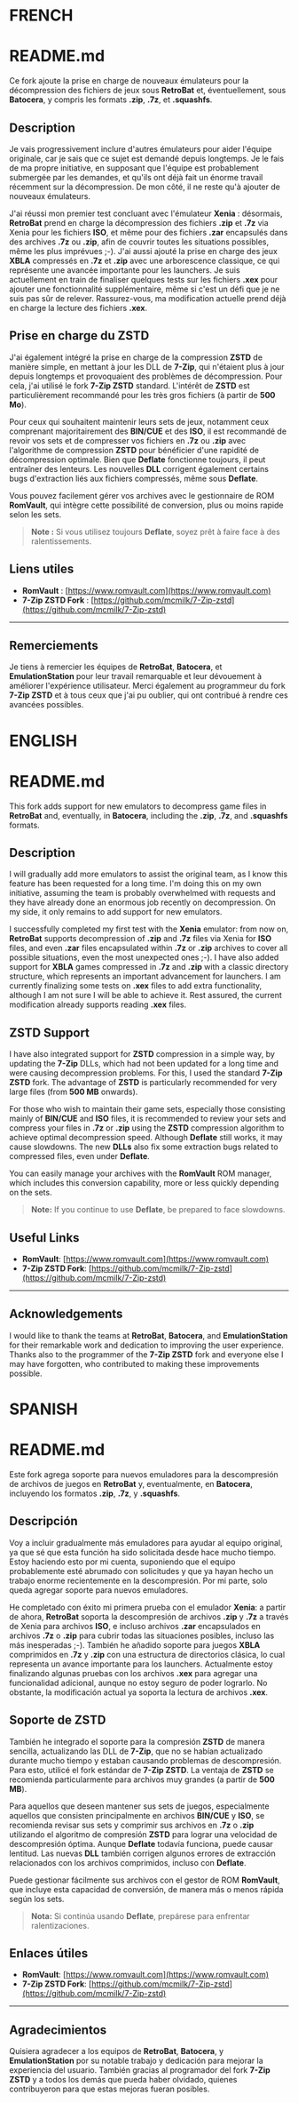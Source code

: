 # FRENCH
# README.md

Ce fork ajoute la prise en charge de nouveaux émulateurs pour la décompression des fichiers de jeux sous **RetroBat** et, éventuellement, sous **Batocera**, y compris les formats **.zip**, **.7z**, et **.squashfs**.

## Description

Je vais progressivement inclure d'autres émulateurs pour aider l'équipe originale, car je sais que ce sujet est demandé depuis longtemps. Je le fais de ma propre initiative, en supposant que l'équipe est probablement submergée par les demandes, et qu'ils ont déjà fait un énorme travail récemment sur la décompression. De mon côté, il ne reste qu'à ajouter de nouveaux émulateurs.

J'ai réussi mon premier test concluant avec l'émulateur **Xenia** : désormais, **RetroBat** prend en charge la décompression des fichiers **.zip** et **.7z** via Xenia pour les fichiers **ISO**, et même pour des fichiers **.zar** encapsulés dans des archives **.7z** ou **.zip**, afin de couvrir toutes les situations possibles, même les plus imprévues ;-). J'ai aussi ajouté la prise en charge des jeux **XBLA** compressés en **.7z** et **.zip** avec une arborescence classique, ce qui représente une avancée importante pour les launchers. Je suis actuellement en train de finaliser quelques tests sur les fichiers **.xex** pour ajouter une fonctionnalité supplémentaire, même si c'est un défi que je ne suis pas sûr de relever. Rassurez-vous, ma modification actuelle prend déjà en charge la lecture des fichiers **.xex**.

## Prise en charge du ZSTD

J'ai également intégré la prise en charge de la compression **ZSTD** de manière simple, en mettant à jour les DLL de **7-Zip**, qui n'étaient plus à jour depuis longtemps et provoquaient des problèmes de décompression. Pour cela, j'ai utilisé le fork **7-Zip ZSTD** standard. L'intérêt de **ZSTD** est particulièrement recommandé pour les très gros fichiers (à partir de **500 Mo**). 

Pour ceux qui souhaitent maintenir leurs sets de jeux, notamment ceux comprenant majoritairement des **BIN/CUE** et des **ISO**, il est recommandé de revoir vos sets et de compresser vos fichiers en **.7z** ou **.zip** avec l'algorithme de compression **ZSTD** pour bénéficier d'une rapidité de décompression optimale. Bien que **Deflate** fonctionne toujours, il peut entraîner des lenteurs. Les nouvelles **DLL** corrigent également certains bugs d'extraction liés aux fichiers compressés, même sous **Deflate**.

Vous pouvez facilement gérer vos archives avec le gestionnaire de ROM **RomVault**, qui intègre cette possibilité de conversion, plus ou moins rapide selon les sets.

> **Note :** Si vous utilisez toujours **Deflate**, soyez prêt à faire face à des ralentissements.

## Liens utiles

- **RomVault** : [https://www.romvault.com](https://www.romvault.com)
- **7-Zip ZSTD Fork** : [https://github.com/mcmilk/7-Zip-zstd](https://github.com/mcmilk/7-Zip-zstd)

---

## Remerciements

Je tiens à remercier les équipes de **RetroBat**, **Batocera**, et **EmulationStation** pour leur travail remarquable et leur dévouement à améliorer l'expérience utilisateur. Merci également au programmeur du fork **7-Zip ZSTD** et à tous ceux que j'ai pu oublier, qui ont contribué à rendre ces avancées possibles.


#
# ENGLISH
# README.md

This fork adds support for new emulators to decompress game files in **RetroBat** and, eventually, in **Batocera**, including the **.zip**, **.7z**, and **.squashfs** formats.

## Description

I will gradually add more emulators to assist the original team, as I know this feature has been requested for a long time. I'm doing this on my own initiative, assuming the team is probably overwhelmed with requests and they have already done an enormous job recently on decompression. On my side, it only remains to add support for new emulators.

I successfully completed my first test with the **Xenia** emulator: from now on, **RetroBat** supports decompression of **.zip** and **.7z** files via Xenia for **ISO** files, and even **.zar** files encapsulated within **.7z** or **.zip** archives to cover all possible situations, even the most unexpected ones ;-). I have also added support for **XBLA** games compressed in **.7z** and **.zip** with a classic directory structure, which represents an important advancement for launchers. I am currently finalizing some tests on **.xex** files to add extra functionality, although I am not sure I will be able to achieve it. Rest assured, the current modification already supports reading **.xex** files.

## ZSTD Support

I have also integrated support for **ZSTD** compression in a simple way, by updating the **7-Zip** DLLs, which had not been updated for a long time and were causing decompression problems. For this, I used the standard **7-Zip ZSTD** fork. The advantage of **ZSTD** is particularly recommended for very large files (from **500 MB** onwards).

For those who wish to maintain their game sets, especially those consisting mainly of **BIN/CUE** and **ISO** files, it is recommended to review your sets and compress your files in **.7z** or **.zip** using the **ZSTD** compression algorithm to achieve optimal decompression speed. Although **Deflate** still works, it may cause slowdowns. The new **DLLs** also fix some extraction bugs related to compressed files, even under **Deflate**.

You can easily manage your archives with the **RomVault** ROM manager, which includes this conversion capability, more or less quickly depending on the sets.

> **Note:** If you continue to use **Deflate**, be prepared to face slowdowns.

## Useful Links

- **RomVault**: [https://www.romvault.com](https://www.romvault.com)
- **7-Zip ZSTD Fork**: [https://github.com/mcmilk/7-Zip-zstd](https://github.com/mcmilk/7-Zip-zstd)

---

## Acknowledgements

I would like to thank the teams at **RetroBat**, **Batocera**, and **EmulationStation** for their remarkable work and dedication to improving the user experience. Thanks also to the programmer of the **7-Zip ZSTD** fork and everyone else I may have forgotten, who contributed to making these improvements possible.


#
# SPANISH
# README.md

Este fork agrega soporte para nuevos emuladores para la descompresión de archivos de juegos en **RetroBat** y, eventualmente, en **Batocera**, incluyendo los formatos **.zip**, **.7z**, y **.squashfs**.

## Descripción

Voy a incluir gradualmente más emuladores para ayudar al equipo original, ya que sé que esta función ha sido solicitada desde hace mucho tiempo. Estoy haciendo esto por mi cuenta, suponiendo que el equipo probablemente esté abrumado con solicitudes y que ya hayan hecho un trabajo enorme recientemente en la descompresión. Por mi parte, solo queda agregar soporte para nuevos emuladores.

He completado con éxito mi primera prueba con el emulador **Xenia**: a partir de ahora, **RetroBat** soporta la descompresión de archivos **.zip** y **.7z** a través de Xenia para archivos **ISO**, e incluso archivos **.zar** encapsulados en archivos **.7z** o **.zip** para cubrir todas las situaciones posibles, incluso las más inesperadas ;-). También he añadido soporte para juegos **XBLA** comprimidos en **.7z** y **.zip** con una estructura de directorios clásica, lo cual representa un avance importante para los launchers. Actualmente estoy finalizando algunas pruebas con los archivos **.xex** para agregar una funcionalidad adicional, aunque no estoy seguro de poder lograrlo. No obstante, la modificación actual ya soporta la lectura de archivos **.xex**.

## Soporte de ZSTD

También he integrado el soporte para la compresión **ZSTD** de manera sencilla, actualizando las DLL de **7-Zip**, que no se habían actualizado durante mucho tiempo y estaban causando problemas de descompresión. Para esto, utilicé el fork estándar de **7-Zip ZSTD**. La ventaja de **ZSTD** se recomienda particularmente para archivos muy grandes (a partir de **500 MB**).

Para aquellos que deseen mantener sus sets de juegos, especialmente aquellos que consisten principalmente en archivos **BIN/CUE** y **ISO**, se recomienda revisar sus sets y comprimir sus archivos en **.7z** o **.zip** utilizando el algoritmo de compresión **ZSTD** para lograr una velocidad de descompresión óptima. Aunque **Deflate** todavía funciona, puede causar lentitud. Las nuevas **DLL** también corrigen algunos errores de extracción relacionados con los archivos comprimidos, incluso con **Deflate**.

Puede gestionar fácilmente sus archivos con el gestor de ROM **RomVault**, que incluye esta capacidad de conversión, de manera más o menos rápida según los sets.

> **Nota:** Si continúa usando **Deflate**, prepárese para enfrentar ralentizaciones.

## Enlaces útiles

- **RomVault**: [https://www.romvault.com](https://www.romvault.com)
- **7-Zip ZSTD Fork**: [https://github.com/mcmilk/7-Zip-zstd](https://github.com/mcmilk/7-Zip-zstd)

---

## Agradecimientos

Quisiera agradecer a los equipos de **RetroBat**, **Batocera**, y **EmulationStation** por su notable trabajo y dedicación para mejorar la experiencia del usuario. También gracias al programador del fork **7-Zip ZSTD** y a todos los demás que pueda haber olvidado, quienes contribuyeron para que estas mejoras fueran posibles.


